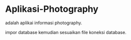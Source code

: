 # Aplikasi-Photography
adalah aplikai informasi photography.

impor database kemudian sesuaikan file koneksi database.
